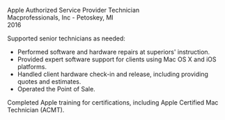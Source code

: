 Apple Authorized Service Provider Technician  
Macprofessionals, Inc - Petoskey, MI  
2016

Supported senior technicians as needed:
- Performed software and hardware repairs at superiors' instruction.
- Provided expert software support for clients using Mac OS X and iOS
  platforms.
- Handled client hardware check-in and release, including providing quotes and
  estimates.
- Operated the Point of Sale.

Completed Apple training for certifications, including Apple Certified Mac
Technician (ACMT).
